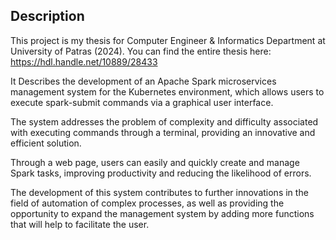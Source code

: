 ## Description
This project is my thesis for Computer Engineer & Informatics Department at University of Patras (2024).
You can find the entire thesis here: https://hdl.handle.net/10889/28433

It Describes the development of an Apache Spark microservices management system for the Kubernetes environment, 
which allows users to execute spark-submit commands via a graphical user interface. 

The system addresses the problem of complexity and difficulty associated with executing commands through a terminal, 
providing an innovative and efficient solution. 

Through a web page, users can easily and quickly create and manage Spark tasks, 
improving productivity and reducing the likelihood of errors.

The development of this system contributes to further innovations in the field of automation of complex processes, 
as well as providing the opportunity to expand the management system by adding more functions that will help to facilitate the user.
